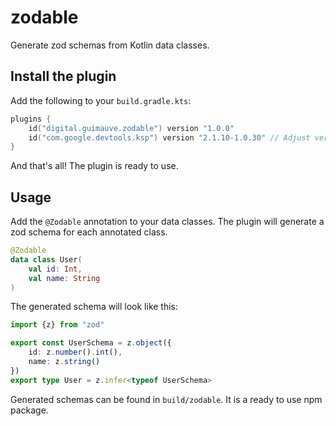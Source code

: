 # zodable

Generate zod schemas from Kotlin data classes.

## Install the plugin

Add the following to your `build.gradle.kts`:

```kotlin
plugins {
    id("digital.guimauve.zodable") version "1.0.0"
    id("com.google.devtools.ksp") version "2.1.10-1.0.30" // Adjust version as needed
}
```

And that's all! The plugin is ready to use.

## Usage

Add the `@Zodable` annotation to your data classes. The plugin will generate a zod schema for each annotated class.

```kotlin
@Zodable
data class User(
    val id: Int,
    val name: String
)
```

The generated schema will look like this:

```typescript
import {z} from "zod"

export const UserSchema = z.object({
    id: z.number().int(),
    name: z.string()
})
export type User = z.infer<typeof UserSchema>
```

Generated schemas can be found in `build/zodable`. It is a ready to use npm package.
